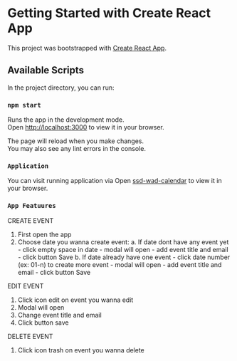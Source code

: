 # Getting Started with Create React App

This project was bootstrapped with [Create React App](https://github.com/facebook/create-react-app).

## Available Scripts

In the project directory, you can run:

### `npm start`

Runs the app in the development mode.\
Open [http://localhost:3000](http://localhost:3000) to view it in your browser.

The page will reload when you make changes.\
You may also see any lint errors in the console.

### `Application`

You can visit running application via
Open [ssd-wad-calendar](https://ssd-wad-calendar-gw3ahkets-jantoandriano.vercel.app) to view it in your browser.


### `App Featuures`

CREATE EVENT 
1. First open the app
2. Choose date you wanna create event:
    a. If date dont have any event yet
        - click empty space in date
        - modal will open
        - add event title and email
        - click button Save
    b. If date already have one event
        - click date number (ex: 01-n) to create more event
        - modal will open
        - add event title and email
        - click button Save

EDIT EVENT
1. Click icon edit on event you wanna edit
2. Modal will open
3. Change event title and email
4. Click button save

DELETE EVENT
1. Click icon trash on event you wanna delete
